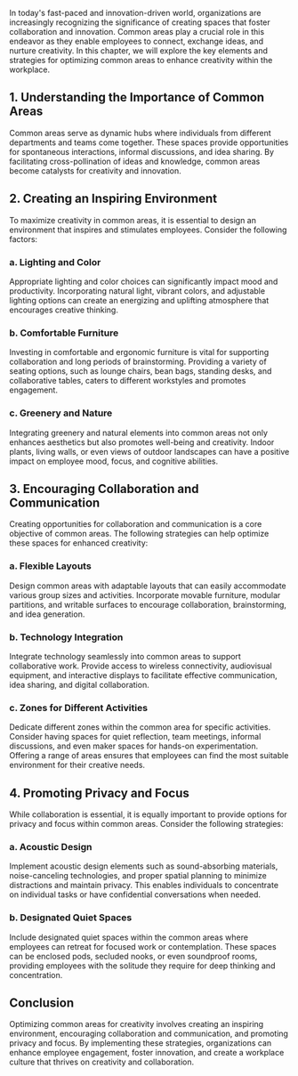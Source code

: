 
In today's fast-paced and innovation-driven world, organizations are increasingly recognizing the significance of creating spaces that foster collaboration and innovation. Common areas play a crucial role in this endeavor as they enable employees to connect, exchange ideas, and nurture creativity. In this chapter, we will explore the key elements and strategies for optimizing common areas to enhance creativity within the workplace.

1\. Understanding the Importance of Common Areas
-----------------------------------------------

Common areas serve as dynamic hubs where individuals from different departments and teams come together. These spaces provide opportunities for spontaneous interactions, informal discussions, and idea sharing. By facilitating cross-pollination of ideas and knowledge, common areas become catalysts for creativity and innovation.

2\. Creating an Inspiring Environment
------------------------------------

To maximize creativity in common areas, it is essential to design an environment that inspires and stimulates employees. Consider the following factors:

### a. Lighting and Color

Appropriate lighting and color choices can significantly impact mood and productivity. Incorporating natural light, vibrant colors, and adjustable lighting options can create an energizing and uplifting atmosphere that encourages creative thinking.

### b. Comfortable Furniture

Investing in comfortable and ergonomic furniture is vital for supporting collaboration and long periods of brainstorming. Providing a variety of seating options, such as lounge chairs, bean bags, standing desks, and collaborative tables, caters to different workstyles and promotes engagement.

### c. Greenery and Nature

Integrating greenery and natural elements into common areas not only enhances aesthetics but also promotes well-being and creativity. Indoor plants, living walls, or even views of outdoor landscapes can have a positive impact on employee mood, focus, and cognitive abilities.

3\. Encouraging Collaboration and Communication
----------------------------------------------

Creating opportunities for collaboration and communication is a core objective of common areas. The following strategies can help optimize these spaces for enhanced creativity:

### a. Flexible Layouts

Design common areas with adaptable layouts that can easily accommodate various group sizes and activities. Incorporate movable furniture, modular partitions, and writable surfaces to encourage collaboration, brainstorming, and idea generation.

### b. Technology Integration

Integrate technology seamlessly into common areas to support collaborative work. Provide access to wireless connectivity, audiovisual equipment, and interactive displays to facilitate effective communication, idea sharing, and digital collaboration.

### c. Zones for Different Activities

Dedicate different zones within the common area for specific activities. Consider having spaces for quiet reflection, team meetings, informal discussions, and even maker spaces for hands-on experimentation. Offering a range of areas ensures that employees can find the most suitable environment for their creative needs.

4\. Promoting Privacy and Focus
------------------------------

While collaboration is essential, it is equally important to provide options for privacy and focus within common areas. Consider the following strategies:

### a. Acoustic Design

Implement acoustic design elements such as sound-absorbing materials, noise-canceling technologies, and proper spatial planning to minimize distractions and maintain privacy. This enables individuals to concentrate on individual tasks or have confidential conversations when needed.

### b. Designated Quiet Spaces

Include designated quiet spaces within the common areas where employees can retreat for focused work or contemplation. These spaces can be enclosed pods, secluded nooks, or even soundproof rooms, providing employees with the solitude they require for deep thinking and concentration.

Conclusion
----------

Optimizing common areas for creativity involves creating an inspiring environment, encouraging collaboration and communication, and promoting privacy and focus. By implementing these strategies, organizations can enhance employee engagement, foster innovation, and create a workplace culture that thrives on creativity and collaboration.
